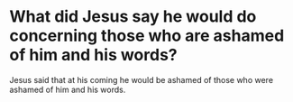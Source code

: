 # What did Jesus say he would do concerning those who are ashamed of him and his words?

Jesus said that at his coming he would be ashamed of those who were ashamed of him and his words.
